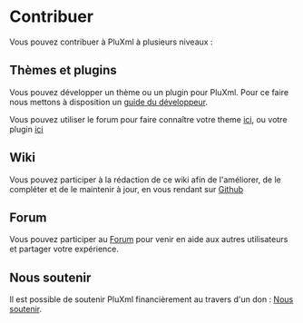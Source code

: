 # Contribuer

Vous pouvez contribuer à PluXml à plusieurs niveaux :

## Thèmes et plugins

Vous pouvez développer un thème ou un plugin pour PluXml. Pour ce faire nous mettons à disposition un [guide du développeur](https://wiki.pluxml.org/developper/developpement).

Vous pouvez utiliser le forum pour faire connaître votre theme [ici](https://forum.pluxml.org/categories/vos-creations), ou votre plugin [ici](https://forum.pluxml.org/categories/plugins)

## Wiki

Vous pouvez participer à la rédaction de ce wiki afin de l'améliorer, de le compléter et de le maintenir à jour, en vous rendant sur [Github](https://github.com/pluxml/PluXml-Wiki)

## Forum

Vous pouvez participer au [Forum](http://forum.pluxml.org/) pour venir en aide aux autres utilisateurs et partager votre expérience.

## Nous soutenir

Il est possible de soutenir PluXml financièrement au travers d'un don : [Nous soutenir](https://www.pluxml.org/nous-soutenir.html).
